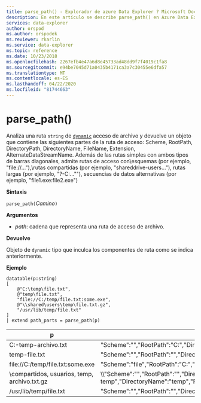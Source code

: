 ```yaml
---
title: parse_path() - Explorador de azure Data Explorer ? Microsoft Docs
description: En este artículo se describe parse_path() en Azure Data Explorer.
services: data-explorer
author: orspod
ms.author: orspodek
ms.reviewer: rkarlin
ms.service: data-explorer
ms.topic: reference
ms.date: 10/23/2018
ms.openlocfilehash: 2267efb4e47a6d8e45733ad48dd9f7f4019c1fa8
ms.sourcegitcommit: e94be7045d71a0435b4171ca3a7c30455e6dfa57
ms.translationtype: MT
ms.contentlocale: es-ES
ms.lasthandoff: 04/22/2020
ms.locfileid: "81744663"
---
```

# <a name="parse_path"></a>parse_path()

Analiza una ruta `string` de [`dynamic`](./scalar-data-types/dynamic.md) acceso de archivo y devuelve un objeto que contiene las siguientes partes de la ruta de acceso: Scheme, RootPath, DirectoryPath, DirectoryName, FileName, Extension, AlternateDataStreamName.
Además de las rutas simples con ambos tipos de barras diagonales, admite rutas de acceso con\\esquemas (por ejemplo, "file://..."),\\rutas compartidas (por ejemplo, "shareddrive-users..."), rutas largas (por ejemplo, "?-C:...""), secuencias de datos alternativas (por ejemplo, "file1.exe:file2.exe")

**Sintaxis**

`parse_path(`*Camino*`)`

**Argumentos**

* *path*: cadena que representa una ruta de acceso de archivo.

**Devuelve**

Objeto de `dynamic` tipo que inculca los componentes de ruta como se indica anteriormente.

**Ejemplo**

<!-- csl: https://help.kusto.windows.net/Samples -->

```kusto
datatable(p:string) 
[
    @"C:\temp\file.txt",
    @"temp\file.txt",
    "file://C:/temp/file.txt:some.exe",
    @"\\shared\users\temp\file.txt.gz",
    "/usr/lib/temp/file.txt"
]
| extend path_parts = parse_path(p)

```

|p|path_parts
|---|---
|C:-temp-archivo.txt|"Scheme":"","RootPath":"C:","DirectoryPath":"C:\\temp","DirectoryName":"temp","Filename":"file.txt","Extension":"txt","AlternateDataStreamName":""
|temp-file.txt|"Scheme":"","RootPath":"","DirectoryPath":"temp","DirectoryName":"temp","Filename":"file.txt","Extension":"txt","AlternateDataStreamName":""
|file://C:/temp/file.txt:some.exe|"Scheme":"file","RootPath":"C:","DirectoryPath":"C:/temp","DirectoryName":"temp","Filename":"file.txt","Extension":"txt","AlternateDataStreamName":"some.exe":""
|\\compartidos, usuarios, temp, archivo.txt.gz|\\\\"Scheme":"","RootPath":"","DirectoryPath":"\\usuarios\\compartidos temp","DirectoryName":"temp","Filename":"file.txt.gz","Extension":"gz","AlternateDataStreamName":""
|/usr/lib/temp/file.txt|"Scheme":"","RootPath":"","DirectoryPath":"/usr/lib/temp","DirectoryName":"temp","Filename":"file.txt","Extension":"txt","AlternateDataStreamName":""
